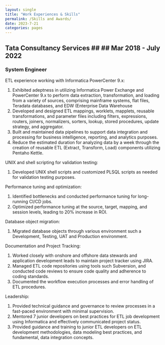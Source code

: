 ```yaml
---
layout: single
title: "Work Experiences & Skills"
permalink: /Skills and Awards/
date: 2023-7-21
categories: pages
---
```

## Tata Consultancy Services ##                                            ## Mar 2018 - July 2022 ##
### System Engineer ###

ETL experience working with Informatica PowerCenter 9.x:
1. Exhibited adeptness in utilizing Informatica Power Exchange and PowerCenter 9.x to perform data extraction, transformation, and loading from a variety of sources, comprising mainframe systems, flat files, Teradata databases, and EDW (Enterprise Data Warehouse 
2. Developed and designed ETL mappings, worklets, mapplets, reusable transformations, and parameter files including filters, 
   expressions, routers, joiners, normalizers, sorters, lookup, stored procedures, update strategy, and aggregator.
3. Built and maintained data pipelines to support data integration and processing for business intelligence, reporting, and analytics 
   purposes.
4. Reduce the estimated duration for analyzing data by a week through the creation of reusable ETL (Extract, Transform, Load)
   components utilizing Pentaho Kettle.

UNIX and shell scripting for validation testing:
1. Developed UNIX shell scripts and customized PLSQL scripts as needed for validation testing purposes.

Performance tuning and optimization:
1. Identified bottlenecks and conducted performance tuning for long-running CI/CD jobs.
2. Optimized performance tuning at the source, target, mapping, and session levels, leading to 20% increase in ROI.

Database object migration:
1. Migrated database objects through various environment such a Development, Testing, UAT and Production environment.

Documentation and Project Tracking:
1. Worked closely with onshore and offshore data stewards and application development leads to maintain project tracker using JIRA. 
2. Managed ETL code repositories using tools such Subversion, and conducted code reviews to ensure code quality and adherence to coding standards.
3. Documented the workflow execution processes and error handling of ETL procedures.

Leadership:
1. Provided technical guidance and governance to review processes in a fast-paced environment with minimal supervision.
2. Mentored 7 junior developers on best practices for ETL job development using Informatica and effectively communicated project status.
3. Provided guidance and training to junior ETL developers on ETL development methodologies, data modeling best practices, and fundamental, data integration concepts. 




